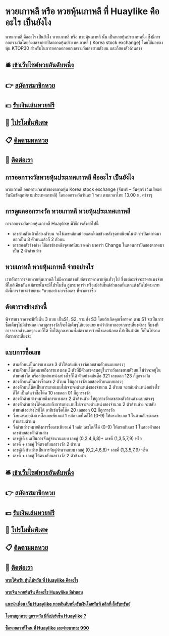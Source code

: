 # หวยเกาหลี หรือ หวยหุ้นเกาหลี ที่ Huaylike คืออะไร เป็นยังไง
หวยเกาหลี คืออะไร เป็นยังไง หวยเกาหลี หรือ หวยหุ้นเกาหลี นั้น เป็นหวยหุ้นประเภทหนึ่ง
ซึ่งมีการออกรางวัลโดยอิงผลจากค่าปิดตลาดหุ้นประเทศเกาหลี ( Korea stock exchange) โดยใช้ผลของหุ้น KTOP30 สำหรับในการออกดอกออกผลรางวัลเลขสามตัวบน และก็สองตัวด้านล่าง

## 🛎 [เข้าเว็บไซต์หวยอันดับหนึ่ง](https://bit.ly/3eZ4Ihx)
## 👉 [สมัครสมาชิกหวย](https://bit.ly/3eZ4Ihx)
## 💵 [รับเงินเล่นหวยฟรี](https://bit.ly/3UuiUjd)
## 👑 [โปรโมชั่นพิเศษ](https://bit.ly/3UuiUjd)
## 📋 [ติดตามผลหวย](https://bit.ly/3UuiUjd)
## 📱 [ติดต่อเรา](https://bit.ly/3UuiUjd)

## การออกรางวัลหวยหุ้นประเทศเกาหลี คืออะไร เป็นยังไง
หวยเกาหลี ออกตรงเวลาทำของตลาดหุ้น Korea stock exchange (จันทร์ – วันศุกร์ เว้นเสียแต่วันนักขัตฤกษ์ตามประเทศเกาหลี) โดยออกรางวัลวันละ 1 รอบ
ตามเวลาไทย 13.00 น. คร่าวๆ

## การดูผลออกรางวัล หวยเกาหลี หวยหุ้นประเทศเกาหลี
การออกรางวัลหวยหุ้นเกาหลี Huaylike มีวิธีการดังต่อไปนี้
- เลขสามตัวแล้วก็สองตัวบน จะใช้เลขหลักหน่วยและก็เลขข้างหลังจุดทศนิยมในค่าการปิดตลาดมาออกเป็น 3 ตัวบนแล้วก็ 2 ตัวบน
- เลขสองตัวข้างล่าง ใช้เลขข้างหลังจุดทศนิยมของค่า บาคาร่า Change ในตอนการปิดของตลาดมาเป็น 2 ตัวด้านล่าง

## หวยเกาหลี หวยหุ้นเกาหลี จ่ายอย่างไร
เรทอัตราการจ่ายหวยหุ้นเกาหลี ไม่มีความต่างกับอัตราราคาหวยหุ้นทั่วๆไป ซึ่งแต่ละเจ้าจะราคาแพงจ่ายที่ใกล้เคียงกัน แม้กระนั้นจะมีโปรโมชั่น สูตรบาคาร่า หรือเปอร์เซ็นต์ส่วนลดที่แตกแต่งกันไปตามเรท ดังนี้การจ่ายจะจ่ายตาม *แบบอย่างการซื้อเลข ที่พวกเราซื้อ

## ดังตารางข้างล่างนี้
พิจารณา ราคาจะมีทั้งนั้น 3 แบบ เป็นS1, S2, รวมทั้ง S3 โดยถ้าเกิดคุณซื้อราคา ตาม S1 จะเป็นการซื้อเต็มๆไม่มีส่วนลด เวลาถูกรางวัลก็จะได้เต็มๆได้เยอะแยะ แต่ว่าถ้าหากอยากการเสี่ยงต่ำลง ก็บางทีอาจจะขอส่วนลดๆลงมาก็ได้ ซื้อได้ถูกลงรวมทั้งอัตราการจ่ายก็จะลดน้อยลงไปเป็นลำดับ ก็เป็นไปตามอัตราการเสี่ยงจ้ะ

## แบบการซื้อเลข
- สามตัวบนเป็นการแทงเลข 3 ตัวให้ตรงกับรางวัลเลขสามตัวบนแบบตรงๆ
- สามตัวบนโต๊ดหมายถึงการแทงเลข 3 ตัวที่มีตัวเลขครบอยู่ในรางวัลเลขสามตัวบน ไม่ว่าจะอยู่ในตำแหน่งใด หรือสลับตำแหน่งอย่างไรก็ได้ ตัวอย่างเช่นซื้อ 321 เลขออก 123 ก็ถูกรางวัล
- สองตัวบนเป็นการซื้อเลข 2 ตัวบน ให้ถูกรางวัลเลขสองตัวบนแบบตรงๆ
- สองตัวบนโต๊ดเป็นการแทงแบบไม่เจาะจงตำแหน่งของจำนวน 2 ตัวบน จะสลับตำแหน่งอย่างไรก็ได้ เป็นต้นว่าซื้อโต๊ด 10 เลขออก 01 ก็ถูกรางวัล
- สองตัวด้านล่างหมายถึงการแทงเลข 2 ตัวด้านล่าง ให้ถูกรางวัลเลขสองตัวด้านล่างแบบตรงๆ
- สองตัวด้านล่างโต๊ดหมายถึงการแทงแบบไม่เจาะจงตำแหน่งของจำนวน 2 ตัวด้านล่าง จะสลับตำแหน่งอย่างไรก็ได้ อาทิเช่นซื้อโต๊ด 20 เลขออก 02 ก็ถูกรางวัล
- วิ่งบนหมายถึงการซื้อเลขเพียงแต่ 1 หลัก เลขใดก็ได้ (0-9) ให้ตรงกับเลข 1 ในสามตัวของเลขท้ายสามตัวบน
- วิ่งด้านล่างหมายถึงการซื้อเลขเพียงแค่ 1 หลัก เลขใดก็ได้ (0-9) ให้ตรงกับเลข 1 ในสองตัวของเลขท้ายสองตัวด้านล่าง
- เลขคู่/คี่ บนเป็นการจับคู่จำนวนแบบ เลขคู่ (0,2,4,6,8)+ เลขคี่ (1,3,5,7,9) หรือ
- เลขคี่ + เลขคู่ ให้ตรงกับผลรางวัล 2 ตัวบน
- เลขคู่/คี่ ข้างล่างเป็นการจับคู่จำนวนแบบ เลขคู่ (0,2,4,6,8)+ เลขคี่ (1,3,5,7,9) หรือ
- เลขคี่ + เลขคู่ ให้ตรงกับผลรางวัล 2 ตัวข้างล่าง

## 🛎 [เข้าเว็บไซต์หวยอันดับหนึ่ง](https://bit.ly/3eZ4Ihx)
## 👉 [สมัครสมาชิกหวย](https://bit.ly/3eZ4Ihx)
## 💵 [รับเงินเล่นหวยฟรี](https://bit.ly/3UuiUjd)
## 👑 [โปรโมชั่นพิเศษ](https://bit.ly/3UuiUjd)
## 📋 [ติดตามผลหวย](https://bit.ly/3UuiUjd)
## 📱 [ติดต่อเรา](https://bit.ly/3UuiUjd)


#### [หวยไต้หวัน หุ้นไต้หวัน ที่ Huaylike คืออะไร](https://atom.io/themes/หวยไต้หวัน%20หุ้นไต้หวัน%20ที่%20Huaylike%20คืออะไร)
#### [หวยจีน หวยหุ้นจีน คืออะไร Huaylike มีคำตอบ](https://atom.io/themes/หวยจีน%20หวยหุ้นจีน%20คืออะไร%20Huaylike%20มีคำตอบ)
#### [แนะนำเพื่อน เว็บ Huaylike หวยอันดับหนึ่งรับเงินโดยทันที คลิกที่ ลิ้งรับทรัพย์](https://atom.io/themes/แนะนำเพื่อน%20เว็บ%20Huaylike%20หวยอันดับหนึ่งรับเงินโดยทันที%20คลิกที่%20ลิ้งรับทรัพย์)
#### [โอกาสถูกหวย ถูกรางวัล มีกี่เปอร์เซ็น Huaylike ?](https://atom.io/themes/โอกาสถูกหวย%20ถูกรางวัล%20มีกี่เปอร์เซ็น%20Huaylike%20?)
#### [ซื้อหวยลาวที่ไหน ที่ Huaylike เลยจ่ายบาทละ 990](https://atom.io/themes/ซื้อหวยลาวที่ไหน%20ที่%20Huaylike%20เลยจ่ายบาทละ%20990)